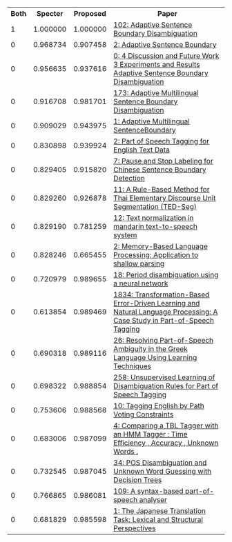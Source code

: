 <html><table><tr>
<th>Both</th>
<th>Specter</th>
<th>Proposed</th>
<th>Paper</th>
</tr>
<tr>
<td>1</td>
<td>1.000000</td>
<td>1.000000</td>
<td><a href="https://www.semanticscholar.org/paper/2510c7da837cf4ad083a6aa97a857e524cb4f142">102: Adaptive Sentence Boundary Disambiguation</a></td>
</tr>
<tr>
<td>0</td>
<td>0.968734</td>
<td>0.907458</td>
<td><a href="https://www.semanticscholar.org/paper/41c009c9e53cd27abd7b35598346dfb792f1b5a3">2: Adaptive Sentence Boundary</a></td>
</tr>
<tr>
<td>0</td>
<td>0.956635</td>
<td>0.937616</td>
<td><a href="https://www.semanticscholar.org/paper/e38e0b8407ff434420ee095c09b9a1f402a6a18e">0: 4 Discussion and Future Work 3 Experiments and Results Adaptive Sentence Boundary Disambiguation</a></td>
</tr>
<tr>
<td>0</td>
<td>0.916708</td>
<td>0.981701</td>
<td><a href="https://www.semanticscholar.org/paper/3b14be12cecba09db74a901bf25a33a67ac784a6">173: Adaptive Multilingual Sentence Boundary Disambiguation</a></td>
</tr>
<tr>
<td>0</td>
<td>0.909029</td>
<td>0.943975</td>
<td><a href="https://www.semanticscholar.org/paper/13e1be90bda80735283568b8a48de5c9f9d21a1d">1: Adaptive Multilingual SentenceBoundary</a></td>
</tr>
<tr>
<td>0</td>
<td>0.830898</td>
<td>0.939924</td>
<td><a href="https://www.semanticscholar.org/paper/77bb09526437a8f45e00012b98a4748e705f8617">2: Part of Speech Tagging for English Text Data</a></td>
</tr>
<tr>
<td>0</td>
<td>0.829405</td>
<td>0.915820</td>
<td><a href="https://www.semanticscholar.org/paper/0a07953f761eea1257a742122e8eddc0cea1d3a9">7: Pause and Stop Labeling for Chinese Sentence Boundary Detection</a></td>
</tr>
<tr>
<td>0</td>
<td>0.829260</td>
<td>0.926878</td>
<td><a href="https://www.semanticscholar.org/paper/9336d8b86fe88ef782a4b1ca054dc5a4eeced407">11: A Rule-Based Method for Thai Elementary Discourse Unit Segmentation (TED-Seg)</a></td>
</tr>
<tr>
<td>0</td>
<td>0.829190</td>
<td>0.781259</td>
<td><a href="https://www.semanticscholar.org/paper/82f591e8dcf7754e0d3ff521543ca67f34cee546">12: Text normalization in mandarin text-to-speech system</a></td>
</tr>
<tr>
<td>0</td>
<td>0.828246</td>
<td>0.665455</td>
<td><a href="https://www.semanticscholar.org/paper/a7f014854bc524d95fe8626f3d879e17b60e0bb9">2: Memory-Based Language Processing: Application to shallow parsing</a></td>
</tr>
<tr>
<td>0</td>
<td>0.720979</td>
<td>0.989655</td>
<td><a href="https://www.semanticscholar.org/paper/88a54699aa8f6296760a940942aa78b215d12baf">18: Period disambiguation using a neural network</a></td>
</tr>
<tr>
<td>0</td>
<td>0.613854</td>
<td>0.989469</td>
<td><a href="https://www.semanticscholar.org/paper/2b2eb4a9bb146e3ffaa0b025fba0ed14240c683f">1834: Transformation-Based Error-Driven Learning and Natural Language Processing: A Case Study in Part-of-Speech Tagging</a></td>
</tr>
<tr>
<td>0</td>
<td>0.690318</td>
<td>0.989116</td>
<td><a href="https://www.semanticscholar.org/paper/d0b67ee72b3a9c59841cb0befd32f8bde9934d32">26: Resolving Part-of-Speech Ambiguity in the Greek Language Using Learning Techniques</a></td>
</tr>
<tr>
<td>0</td>
<td>0.698322</td>
<td>0.988854</td>
<td><a href="https://www.semanticscholar.org/paper/aee623be6841f22355fb24f955368d7a98293666">258: Unsupervised Learning of Disambiguation Rules for Part of Speech Tagging</a></td>
</tr>
<tr>
<td>0</td>
<td>0.753606</td>
<td>0.988568</td>
<td><a href="https://www.semanticscholar.org/paper/090176664e85012bb80dc95908edd412effe7716">10: Tagging English by Path Voting Constraints</a></td>
</tr>
<tr>
<td>0</td>
<td>0.683006</td>
<td>0.987099</td>
<td><a href="https://www.semanticscholar.org/paper/39505455aa07a55f914a7e2d01b8a691688707a2">4: Comparing a TBL Tagger with an HMM Tagger : Time Efficiency , Accuracy , Unknown Words .</a></td>
</tr>
<tr>
<td>0</td>
<td>0.732545</td>
<td>0.987045</td>
<td><a href="https://www.semanticscholar.org/paper/537e9dd78b5eb0015598e5d9573b81a997434f01">34: POS Disambiguation and Unknown Word Guessing with Decision Trees</a></td>
</tr>
<tr>
<td>0</td>
<td>0.766865</td>
<td>0.986081</td>
<td><a href="https://www.semanticscholar.org/paper/c974530e33a22086e46df3f92d95f648a0800b2b">109: A syntax-based part-of-speech analyser</a></td>
</tr>
<tr>
<td>0</td>
<td>0.681829</td>
<td>0.985598</td>
<td><a href="https://www.semanticscholar.org/paper/f45a0d95446cca6c79a3eb67df84a0f6d919b458">1: The Japanese Translation Task: Lexical and Structural Perspectives</a></td>
</tr>
</table></html>
